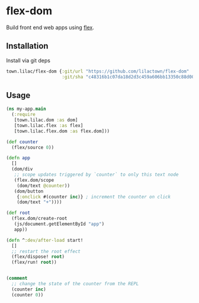 # flex-dom

Build front end web apps using [flex](https://github.com/lilactown/flex).

## Installation

Install via git deps

```clojure
town.lilac/flex-dom {:git/url "https://github.com/lilactown/flex-dom"
                     :git/sha "c48316b1c07da18d2d3c459a606bb13350c88d00"}
```

## Usage

```clojure
(ns my-app.main
  (:require
   [town.lilac.dom :as dom]
   [town.lilac.flex :as flex]
   [town.lilac.flex.dom :as flex.dom]))

(def counter
  (flex/source 0))

(defn app
  []
  (dom/div
   ;; scope updates triggered by `counter` to only this text node
   (flex.dom/scope
    (dom/text @counter))
   (dom/button
    {:onclick #(counter inc)} ; increment the counter on click
    (dom/text "+"))))

(def root
  (flex.dom/create-root
   (js/document.getElementById "app")
   app))

(defn ^:dev/after-load start!
  []
  ;; restart the root effect
  (flex/dispose! root)
  (flex/run! root))


(comment
  ;; change the state of the counter from the REPL
  (counter inc)
  (counter 0))
```
